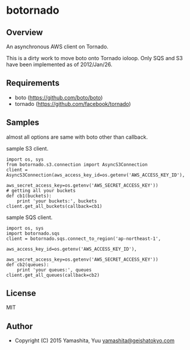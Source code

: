 # botornado

## Overview

An asynchronous AWS client on Tornado.

This is a dirty work to move boto onto Tornado ioloop.
Only SQS and S3 have been implemented as of 2012/Jan/26.


## Requirements

* boto (https://github.com/boto/boto)
* tornado (https://github.com/facebook/tornado)


## Samples

almost all options are same with boto other than callback.

sample S3 client.

    import os, sys
    from botornado.s3.connection import AsyncS3Connection
    client = AsyncS3Connection(aws_access_key_id=os.getenv('AWS_ACCESS_KEY_ID'),
                               aws_secret_access_key=os.getenv('AWS_SECRET_ACCESS_KEY'))
    # getting all your buckets
    def cb1(buckets):
        print 'your buckets:', buckets
    client.get_all_buckets(callback=cb1)

sample SQS client.

    import os, sys
    import botornado.sqs
    client = botornado.sqs.connect_to_region('ap-northeast-1',
                                             aws_access_key_id=os.getenv('AWS_ACCESS_KEY_ID'),
                                             aws_secret_access_key=os.getenv('AWS_SECRET_ACCESS_KEY'))
    def cb2(queues):
        print 'your queues:', queues
    client.get_all_queues(callback=cb2)


## License

MIT


## Author

* Copyright (C) 2015 Yamashita, Yuu <yamashita@geishatokyo.com>
